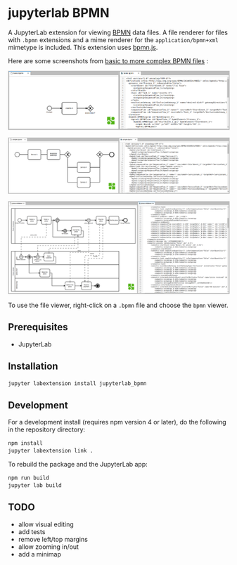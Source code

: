 # jupyterlab BPMN

A JupyterLab extension for viewing [BPMN](http://www.bpmn.org) data
files. A file renderer for files with `.bpmn` extensions and a mime renderer for the
`application/bpmn+xml` mimetype is included. This extension uses
[bpmn.js](http://bpmn.io/toolkit/bpmn-js/).


Here are some screenshots from [basic to more complex BPMN files](https://github.com/bpmn-io/bpmn-io-chrome/tree/master/resources) :

![Basic example](basic.png)

![Simple example](simple.png)

![Pizza collaboration example](pizza-collaboration.png)

To use the file viewer, right-click on a `.bpmn` file and choose the `bpmn` viewer.

## Prerequisites

* JupyterLab

## Installation

```bash
jupyter labextension install jupyterlab_bpmn
```

## Development

For a development install (requires npm version 4 or later), do the following in the repository directory:

```bash
npm install
jupyter labextension link .
```

To rebuild the package and the JupyterLab app:

```bash
npm run build
jupyter lab build
```

## TODO

* allow visual editing
* add tests
* remove left/top margins
* allow zooming in/out
* add a minimap
